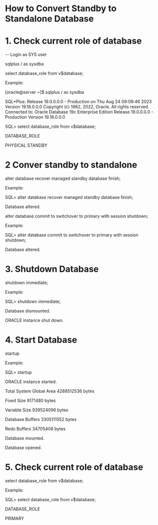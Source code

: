 # How to Convert Standby to Standalone Database

# 1. Check current role of database

-- Login as SYS user

sqlplus / as sysdba

select database_role from v$database;

Example:

[oracle@server ~]$ sqlplus / as sysdba

SQL*Plus: Release 19.0.0.0.0 - Production on Thu Aug 24 09:09:46 2023
Version 19.18.0.0.0
Copyright (c) 1982, 2022, Oracle.  All rights reserved.
Connected to:
Oracle Database 19c Enterprise Edition Release 19.0.0.0.0 - Production
Version 19.18.0.0.0

SQL> select database_role from v$database;

DATABASE_ROLE

PHYSICAL STANDBY

# 2 Conver standby to standalone

alter database recover managed standby database finish;

Example:

SQL> alter database recover managed standby database finish;

Database altered.

alter database commit to switchover to primary with session shutdown;

Example:

SQL> alter database commit to switchover to primary with session shutdown;

Database altered.

# 3. Shutdown Database

shutdown immediate;

Example:

SQL> shutdown immediate;

Database dismounted.

ORACLE instance shut down.

# 4. Start Database

startup

Example:

SQL> startup

ORACLE instance started.

Total System Global Area 4288512536 bytes

Fixed Size                  9171480 bytes

Variable Size             939524096 bytes

Database Buffers         3305111552 bytes

Redo Buffers               34705408 bytes

Database mounted.

Database opened.

# 5. Check current role of database

select database_role from v$database;

Example:

SQL> select database_role from v$database;

DATABASE_ROLE                                                                                                          
                                                                                                                       
PRIMARY

















